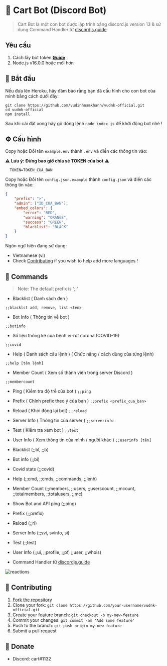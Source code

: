 # 🤖 Cart Bot (Discord Bot)
> Cart Bot là một con bot được lập trình bằng discord.js version 13 & sử dụng Command Handler từ [discordjs.guide](https://discordjs.guide)

## Yêu cầu

1. Cách lấy bot token **[Guide](https://discordjs.guide/preparations/setting-up-a-bot-application.html#creating-your-bot)**
2. Node.js v16.0.0 hoặc mới hơn

## 🚀 Bắt đầu

Nếu đưa lên Heroku, hãy đảm bảo rằng bạn đã cấu hình cho con bot của mình bằng cách dưới đây: 

```
git clone https://github.com/vudinhnamkhanh/vudnk-official.git
cd vudnk-official
npm install
```

Sau khi cái đặt xong hãy gõ dòng lệnh `node index.js` để khởi động bot nhé !

## ⚙️ Cấu hình

Copy hoặc Đổi tên `example.env` thành `.env` và điền các thông tin vào:

⚠️ **Lưu ý: Đừng bao giờ chia sẻ TOKEN của bot** ⚠️

```env
  TOKEN=TOKEN_CUA_BAN
```
Copy hoặc Đổi tên `config.json.example` thành `config.json` và điền các thông tin vào:
```json
{
    "prefix": ">",
    "admin": ["ID_CUA_BAN"],
    "embed_colors": {
        "error": "RED",
        "warning": "ORANGE",
        "success": "GREEN",
        "blacklist": "BLACK"
    }
}
```

Ngôn ngữ hiện đang sử dụng:
- Vietnamese (vi)
- Check [Contributing](#-contributing) if you wish to help add more languages !

## 📝 Commands

> Note: The default prefix is ';;'

* Blacklist ( Danh sách đen )

`;;blacklst add, remove, list <ten>`

* Bot Info ( Thông tin về bot )

`;;botinfo`

* Số liệu thống kê của bệnh vi-rút corona (COVID-19)

`;;covid`

* Help ( Danh sách câu lệnh ) ( Chức năng / cách dùng của từng lệnh)

`;;help [tên lệnh]`

* Member Count ( Xem số thành viên trong server Discord )

`;;membercount`

* Ping ( Kiểm tra độ trễ của bot )
`;;ping`

* Prefix ( Chỉnh prefix theo ý của bạn )
`;;prefix <prefix_cua_ban>`

* Reload ( Khỏi động lại bot)
`;;reload`

* Server Info ( Thông tin của server )
`;;serverinfo`

* Test ( Kiểm tra xem bot )
`;;test`

* User Info ( Xem thông tin của mình / người khác )
`;;userinfo [tên]`

* Blacklist (;;bl, ;;b)
* Bot info (;;bi)
* Covid stats (;;covid)
* Help (;;cmd, ;;cmds, ;;commands, ;;lenh)
* Member Count (;;members, ;;users, ;;userscount, ;;mcount, ;;totalmembers, ;;totalusers, ;;mc)
* Show Bot and API ping (;;ping)
* Prefix (;;prefix)
* Reload (;;rl)
* Server Info (;;svi, svinfo, si)
* Test (;;test)
* User Info (;;ui, ;;profile, ;;pf, ;;user, ;;whois)
* Command Handler từ [discordjs.guide](https://discordjs.guide/)

![reactions](https://i.imgur.com/1l44qBc.png)

## 🤝 Contributing

1. [Fork the repository](https://github.com/vudinhnamkhanh/vudnk-official/fork)
2. Clone your fork: `git clone https://github.com/your-username/vudnk-official.git`
3. Create your feature branch: `git checkout -b my-new-feature`
4. Commit your changes: `git commit -am 'Add some feature'`
5. Push to the branch: `git push origin my-new-feature`
6. Submit a pull request

## 📝 Donate

* Discord: cart#1132

